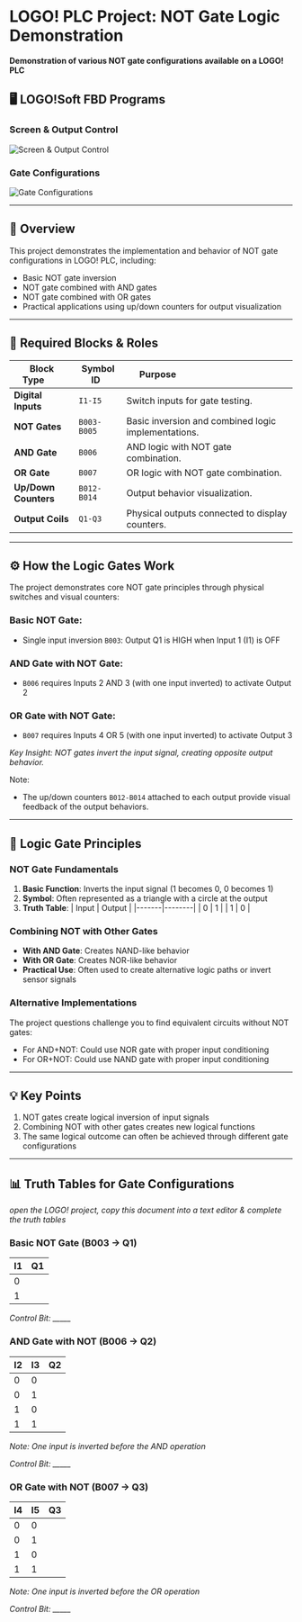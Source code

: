 # LOGO! PLC Project: NOT Gate Logic Demonstration

**Demonstration of various NOT gate configurations available on a LOGO! PLC**

## 🖥️ LOGO!Soft FBD Programs

### Screen & Output Control
![Screen & Output Control](FBD_screenshot.png)

### Gate Configurations
![Gate Configurations](FBD_screenshot2.png)

---

## 📌 Overview

This project demonstrates the implementation and behavior of NOT gate configurations in LOGO! PLC, including:
- Basic NOT gate inversion
- NOT gate combined with AND gates
- NOT gate combined with OR gates
- Practical applications using up/down counters for output visualization

---

## 🧩 Required Blocks & Roles

| Block Type           | Symbol ID   | Purpose                                             |
|----------------------|-------------|-----------------------------------------------------|
| **Digital Inputs**   | `I1-I5`     | Switch inputs for gate testing.                     |
| **NOT Gates**        | `B003-B005` | Basic inversion and combined logic implementations. |
| **AND Gate**         | `B006`      | AND logic with NOT gate combination.                |
| **OR Gate**          | `B007`      | OR logic with NOT gate combination.                 |
| **Up/Down Counters** | `B012-B014` | Output behavior visualization.                      |
| **Output Coils**     | `Q1-Q3`     | Physical outputs connected to display counters.     |

---

## ⚙️ How the Logic Gates Work

The project demonstrates core NOT gate principles through physical switches and visual counters:

### **Basic NOT Gate:**
- Single input inversion `B003`: Output Q1 is HIGH when Input 1 (I1) is OFF

### **AND Gate with NOT Gate:**
- `B006` requires Inputs 2 AND 3 (with one input inverted) to activate Output 2

### **OR Gate with NOT Gate:**
- `B007` requires Inputs 4 OR 5 (with one input inverted) to activate Output 3

*Key Insight: NOT gates invert the input signal, creating opposite output behavior.*

Note:
- The up/down counters `B012-B014` attached to each output provide visual feedback of the output behaviors.

---

## 🧠 Logic Gate Principles

### **NOT Gate Fundamentals**
1. **Basic Function**: Inverts the input signal (1 becomes 0, 0 becomes 1)
2. **Symbol**: Often represented as a triangle with a circle at the output
3. **Truth Table**:
   | Input | Output |
   |-------|--------|
   |   0   |    1   |
   |   1   |    0   |

### **Combining NOT with Other Gates**
- **With AND Gate**: Creates NAND-like behavior
- **With OR Gate**: Creates NOR-like behavior
- **Practical Use**: Often used to create alternative logic paths or invert sensor signals

### **Alternative Implementations**
The project questions challenge you to find equivalent circuits without NOT gates:
- For AND+NOT: Could use NOR gate with proper input conditioning
- For OR+NOT: Could use NAND gate with proper input conditioning

---

## 💡 Key Points
1. NOT gates create logical inversion of input signals
2. Combining NOT with other gates creates new logical functions
3. The same logical outcome can often be achieved through different gate configurations

---

## 📊 Truth Tables for Gate Configurations

*open the LOGO! project, copy this document into a text editor & complete the truth tables*

### **Basic NOT Gate (B003 → Q1)**
| I1 | Q1 |
|----|----|
| 0  |    |
| 1  |    |

*Control Bit: _____*

### **AND Gate with NOT (B006 → Q2)**
| I2 | I3 | Q2 |
|----|----|----|
| 0  | 0  |    |
| 0  | 1  |    |
| 1  | 0  |    |
| 1  | 1  |    |
*Note: One input is inverted before the AND operation*

*Control Bit: _____*

### **OR Gate with NOT (B007 → Q3)**
| I4 | I5 | Q3 |
|----|----|----|
| 0  | 0  |    |
| 0  | 1  |    |
| 1  | 0  |    |
| 1  | 1  |    |
*Note: One input is inverted before the OR operation* 

*Control Bit: _____*
